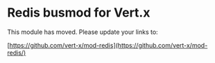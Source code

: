 Redis busmod for Vert.x
=============================

This module has moved. Please update your links to:

[https://github.com/vert-x/mod-redis](https://github.com/vert-x/mod-redis/)
